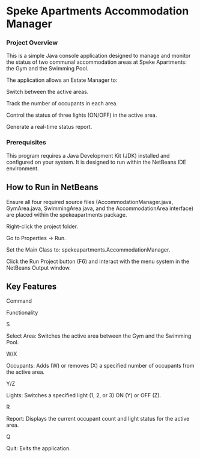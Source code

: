 # Speke Apartments Accommodation Manager

 ### Project Overview

This is a simple Java console application designed to manage and monitor the status of two communal accommodation areas at Speke Apartments: the Gym and the Swimming Pool.

The application allows an Estate Manager to:

Switch between the active areas.

Track the number of occupants in each area.

Control the status of three lights (ON/OFF) in the active area.

Generate a real-time status report.

### Prerequisites

This program requires a Java Development Kit (JDK) installed and configured on your system. It is designed to run within the NetBeans IDE environment.

## How to Run in NetBeans

Ensure all four required source files (AccommodationManager.java, GymArea.java, SwimmingArea.java, and the AccommodationArea interface) are placed within the spekeapartments package.

Right-click the project folder.

Go to Properties $\rightarrow$ Run.

Set the Main Class to: spekeapartments.AccommodationManager.

Click the Run Project button ($\text{F6}$) and interact with the menu system in the NetBeans Output window.

## Key Features

Command

Functionality

S

Select Area: Switches the active area between the Gym and the Swimming Pool.

W/X

Occupants: Adds (W) or removes (X) a specified number of occupants from the active area.

Y/Z

Lights: Switches a specified light (1, 2, or 3) ON (Y) or OFF (Z).

R

Report: Displays the current occupant count and light status for the active area.

Q

Quit: Exits the application.
